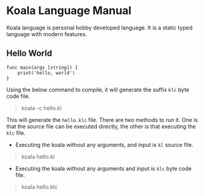 # Koala Language Manual
Koala language is personal hobby developed language. It is a static typed language with modern features.

## Hello World
```
func main(args [string]) {
	print('hello, world')
}
```
Using the below command to compile, it will generate the suffix `klc` byte code file.
> koala -c hello.kl

This will generate the `hello.klc` file. There are two methods to run it.  One is that the source file can be executed directly, the other is that executing the `klc` file.
- Executing the koala without any arguments, and input is `kl` source file.
> koala hello.kl
- Executing the koala without any arguments and input is `klc` byte code file.
> koala hello.klc
